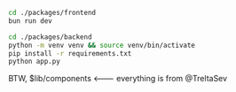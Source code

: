 ```bash
cd ./packages/frontend
bun run dev
```

```bash
cd ./packages/backend
python -m venv venv && source venv/bin/activate
pip install -r requirements.txt
python app.py
```


BTW, $lib/components <--- everything is from @TreltaSev 